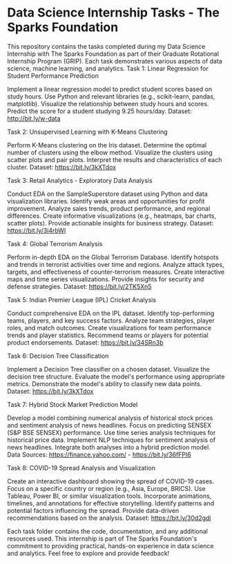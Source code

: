 # Data Science Internship Tasks - The Sparks Foundation


This repository contains the tasks completed during my Data Science Internship with The Sparks Foundation as part of their Graduate Rotational Internship Program (GRIP). Each task demonstrates various aspects of data science, machine learning, and analytics.
Task 1: Linear Regression for Student Performance Prediction

Implement a linear regression model to predict student scores based on study hours.
Use Python and relevant libraries (e.g., scikit-learn, pandas, matplotlib).
Visualize the relationship between study hours and scores.
Predict the score for a student studying 9.25 hours/day.
Dataset: http://bit.ly/w-data

Task 2: Unsupervised Learning with K-Means Clustering

Perform K-Means clustering on the Iris dataset.
Determine the optimal number of clusters using the elbow method.
Visualize the clusters using scatter plots and pair plots.
Interpret the results and characteristics of each cluster.
Dataset: https://bit.ly/3kXTdox

Task 3: Retail Analytics - Exploratory Data Analysis

Conduct EDA on the SampleSuperstore dataset using Python and data visualization libraries.
Identify weak areas and opportunities for profit improvement.
Analyze sales trends, product performance, and regional differences.
Create informative visualizations (e.g., heatmaps, bar charts, scatter plots).
Provide actionable insights for business strategy.
Dataset: https://bit.ly/3i4rbWl

Task 4: Global Terrorism Analysis

Perform in-depth EDA on the Global Terrorism Database.
Identify hotspots and trends in terrorist activities over time and regions.
Analyze attack types, targets, and effectiveness of counter-terrorism measures.
Create interactive maps and time series visualizations.
Provide insights for security and defense strategies.
Dataset: https://bit.ly/2TK5Xn5

Task 5: Indian Premier League (IPL) Cricket Analysis

Conduct comprehensive EDA on the IPL dataset.
Identify top-performing teams, players, and key success factors.
Analyze team strategies, player roles, and match outcomes.
Create visualizations for team performance trends and player statistics.
Recommend teams or players for potential product endorsements.
Dataset: https://bit.lv/34SRn3b

Task 6: Decision Tree Classification

Implement a Decision Tree classifier on a chosen dataset.
Visualize the decision tree structure.
Evaluate the model's performance using appropriate metrics.
Demonstrate the model's ability to classify new data points.
Dataset: https://bit.ly/3kXTdox

Task 7: Hybrid Stock Market Prediction Model

Develop a model combining numerical analysis of historical stock prices and sentiment analysis of news headlines.
Focus on predicting SENSEX (S&P BSE SENSEX) performance.
Use time series analysis techniques for historical price data.
Implement NLP techniques for sentiment analysis of news headlines.
Integrate both analyses into a hybrid prediction model.
Data Sources: https://finance.yahoo.com/ - https://bit.ly/36fFPI6

Task 8: COVID-19 Spread Analysis and Visualization

Create an interactive dashboard showing the spread of COVID-19 cases.
Focus on a specific country or region (e.g., Asia, Europe, BRICS).
Use Tableau, Power BI, or similar visualization tools.
Incorporate animations, timelines, and annotations for effective storytelling.
Identify patterns and potential factors influencing the spread.
Provide data-driven recommendations based on the analysis.
Dataset: https://bit.ly/30d2gdi

Each task folder contains the code, documentation, and any additional resources used. This internship is part of The Sparks Foundation's commitment to providing practical, hands-on experience in data science and analytics. Feel free to explore and provide feedback!

